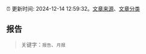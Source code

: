 :alarm_clock: 更新时间: 2024-12-14 12:59:32。[文章来源](/README.md)、[文章分类](/TAGS.md)

## 报告


> 关键字：`报告`、`月报`




